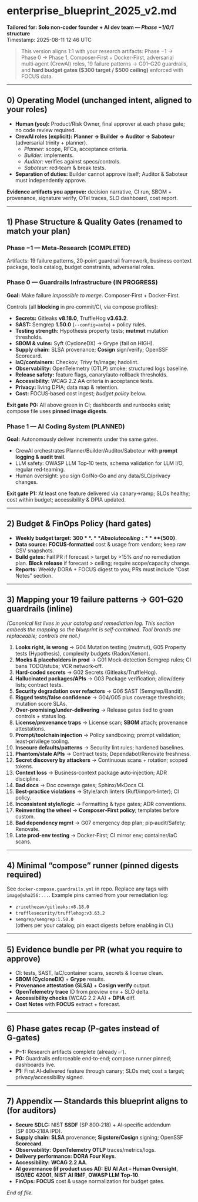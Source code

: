 # enterprise_blueprint_2025_v2.md
**Tailored for: Solo non‑coder founder + AI dev team — *Phase −1/0/1* structure**  
Timestamp: 2025-08-11 12:46 UTC

> This version aligns 1:1 with your research artifacts: Phase −1 → Phase 0 → Phase 1, Composer‑First + Docker‑First, adversarial multi‑agent (CrewAI) roles, 19 failure patterns → G01–G20 guardrails, and **hard budget gates ($300 target / $500 ceiling)** enforced with FOCUS data.

---

## 0) Operating Model (unchanged intent, aligned to your roles)
- **Human (you):** Product/Risk Owner, final approver at each phase gate; no code review required.
- **CrewAI roles (explicit):** **Planner → Builder → Auditor → Saboteur** (adversarial trinity + planner).  
  - *Planner:* scope, RFCs, acceptance criteria.  
  - *Builder:* implements.  
  - *Auditor:* verifies against specs/controls.  
  - *Saboteur:* red‑team & break tests.  
- **Separation of duties:** Builder cannot approve itself; Auditor & Saboteur must independently approve.

**Evidence artifacts you approve:** decision narrative, CI run, SBOM + provenance, signature verify, OTel traces, SLO dashboard, cost report.

---

## 1) Phase Structure & Quality Gates (renamed to match your plan)

### **Phase −1 — Meta‑Research (COMPLETED)**  
Artifacts: 19 failure patterns, 20‑point guardrail framework, business context package, tools catalog, budget constraints, adversarial roles.

### **Phase 0 — Guardrails Infrastructure (IN PROGRESS)**  
**Goal:** Make failure *impossible to merge*. Composer‑First + Docker‑First.

Controls (all **blocking** in pre‑commit/CI, via compose profiles):  
- **Secrets:** Gitleaks **v8.18.0**, TruffleHog **v3.63.2**.  
- **SAST:** Semgrep **1.50.0** (`--config=auto`) + policy rules.  
- **Testing strength:** Hypothesis property tests; **mutmut** mutation thresholds.  
- **SBOM & vulns:** Syft (CycloneDX) → Grype (fail on HIGH).  
- **Supply chain:** SLSA provenance; **Cosign** sign/verify; OpenSSF Scorecard.  
- **IaC/containers:** Checkov; Trivy fs/image; hadolint.  
- **Observability:** OpenTelemetry (OTLP) smoke; structured logs baseline.  
- **Release safety:** feature flags, canary/auto‑rollback thresholds.  
- **Accessibility:** WCAG 2.2 AA criteria in acceptance tests.  
- **Privacy:** living DPIA; data map & retention.  
- **Cost:** FOCUS‑based cost ingest; *budget policy* below.

**Exit gate P0:** All above green in CI; dashboards and runbooks exist; compose file uses **pinned image digests**.

### **Phase 1 — AI Coding System (PLANNED)**  
**Goal:** Autonomously deliver increments under the same gates.  
- CrewAI orchestrates Planner/Builder/Auditor/Saboteur with **prompt logging & audit trail**.  
- LLM safety: OWASP LLM Top‑10 tests, schema validation for LLM I/O, regular red‑teaming.  
- Human oversight: you sign Go/No‑Go and any data/SLO/privacy changes.

**Exit gate P1:** At least one feature delivered via canary→ramp; SLOs healthy; cost within budget; accessibility & DPIA updated.

---

## 2) Budget & FinOps Policy (hard gates)

- **Weekly budget target:** **${300}**. **Absolute ceiling:** **${500}**.  
- **Data source:** **FOCUS‑formatted** cost & usage from vendors; keep raw CSV snapshots.  
- **Build gates:** Fail PR if forecast > target by >15% *and* no remediation plan. **Block release** if forecast > ceiling; require scope/capacity change.  
- **Reports:** Weekly DORA + FOCUS digest to you; PRs must include “Cost Notes” section.

---

## 3) Mapping your 19 failure patterns → G01–G20 guardrails (inline)

*(Canonical list lives in your catalog and remediation log. This section embeds the mapping so the blueprint is self‑contained. Tool brands are replaceable; controls are not.)*

1. **Looks right, is wrong** → G04 Mutation testing (mutmut), G05 Property tests (Hypothesis), complexity budgets (Radon/Xenon).  
2. **Mocks & placeholders in prod** → G01 Mock‑detection Semgrep rules; CI bans TODO/stubs; VCR network‑off.  
3. **Hard‑coded secrets** → G02 Secrets (Gitleaks/TruffleHog).  
4. **Hallucinated packages/APIs** → G03 Package verification; allow/deny lists; contract tests.  
5. **Security degradation over refactors** → G06 SAST (Semgrep/Bandit).  
6. **Rigged tests/false confidence** → G04/G05 plus coverage thresholds; mutation score SLAs.  
7. **Over‑promising/under‑delivering** → Release gates tied to green controls + status log.  
8. **License/provenance traps** → License scan; **SBOM** attach; provenance attestations.  
9. **Prompt/toolchain injection** → Policy sandboxing; prompt validation; least‑privilege tooling.  
10. **Insecure defaults/patterns** → Security lint rules; hardened baselines.  
11. **Phantom/stale APIs** → Contract tests; Dependabot/Renovate freshness.  
12. **Secret discovery by attackers** → Continuous scans + rotation; scoped tokens.  
13. **Context loss** → Business‑context package auto‑injection; ADR discipline.  
14. **Bad docs** → Doc coverage gates; Sphinx/MkDocs CI.  
15. **Best‑practice violations** → Style/arch linters (Ruff/import‑linter); CI policy.  
16. **Inconsistent style/logic** → Formatting & type gates; ADR conventions.  
17. **Reinventing the wheel** → **Composer‑First policy**; templates before custom.  
18. **Bad dependency mgmt** → G07 emergency dep plan; pip‑audit/Safety; Renovate.  
19. **Late prod‑env testing** → Docker‑First; CI mirror env; container/IaC scans.

---

## 4) Minimal “compose” runner (pinned digests required)
See `docker-compose.guardrails.yml` in repo. Replace any tags with `image@sha256:...`. Example pins carried from your remediation log:  
- `zricethezav/gitleaks:v8.18.0`  
- `trufflesecurity/trufflehog:v3.63.2`  
- `semgrep/semgrep:1.50.0`  
(others per your catalog; pin exact digests before enabling in CI.)

---

## 5) Evidence bundle per PR (what you require to approve)
- CI: tests, SAST, IaC/container scans, secrets & license clean.  
- **SBOM (CycloneDX)** + **Grype** results.  
- **Provenance attestation (SLSA)** + **Cosign verify** output.  
- **OpenTelemetry trace** ID from preview env + SLO delta.  
- **Accessibility checks** (WCAG 2.2 AA) + **DPIA** diff.  
- **Cost Notes** with **FOCUS** extract + forecast.

---

## 6) Phase gates recap (P‑gates instead of G‑gates)
- **P−1:** Research artifacts complete (already ✅).  
- **P0:** Guardrails enforceable end‑to‑end; compose runner pinned; dashboards live.  
- **P1:** First AI‑delivered feature through canary; SLOs met; cost ≤ target; privacy/accessibility signed.

---

## 7) Appendix — Standards this blueprint aligns to (for auditors)
- **Secure SDLC:** NIST **SSDF** (SP 800‑218) + AI‑specific addendum (SP 800‑218A IPD).  
- **Supply chain:** **SLSA** provenance; **Sigstore/Cosign** signing; OpenSSF **Scorecard**.  
- **Observability:** **OpenTelemetry OTLP** traces/metrics/logs.  
- **Delivery performance:** **DORA Four Keys**.  
- **Accessibility:** **WCAG 2.2 AA**.  
- **AI governance (if product uses AI):** **EU AI Act – Human Oversight**, **ISO/IEC 42001**, **NIST AI RMF**, **OWASP LLM Top‑10**.  
- **FinOps:** **FOCUS** cost & usage normalization for budget gates.

*End of file.*

